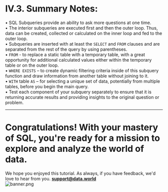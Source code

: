 # IV.3. Summary Notes:          
•	SQL Subqueries provide an ability to ask more questions at one time.            
•	The interior subqueries are executed first and then the outer loop. Thus, data can be created, collected or calculated on the inner loop and fed to the outer loop.            
•	Subqueries are inserted with at least the `SELECT` and `FROM` clauses and are separated from the rest of the query by using parentheses.            
•	`FROM` - to replace a static table with a temporary table, with a great opportunity for additional calculated values either within the temporary table or on the outer loop.            
•	`WHERE EXISTS` – to create dynamic filtering criteria inside of this subquery function and draw information from another table without joining to it.              
•	`WITH` table `AS` – for selecting a unique set of data, potentially from multiple tables, before you begin the main query.                  
•	Test each component of your subquery separately to ensure that it is returning accurate results and providing insights to the original question or problem.

-------------
# Congratulations! With your mastery of SQL, you're ready for a mission to explore and analyze the world of data.    

We hope you enjoyed this tutorial. As always, if you have feedback, we'd love to hear from you.
**support@data.world**      
![banner.png](https://view.dwcontent.com/file_view/bgadoci/data-world-marketing-assets/banner.png?auth=eyJhbGciOiJIUzUxMiJ9.eyJzdWIiOiJwcm9kLXVzZXItY2xpZW50Om5yaXBwbmVyIiwiaXNzIjoiYWdlbnQ6bnJpcHBuZXI6OjQ0NTA1YTI5LTQ3OTQtNGEzMS1iMjk2LTk5YzNjOTc5MzgwMCIsImlhdCI6MTUxNjk4NTg2OSwicm9sZSI6WyJ1c2VyIiwiZW1wbG95ZWUiLCJ1c2VyX2FwaV9yZWFkIiwidXNlcl9hcGlfd3JpdGUiLCJ1c2VyX2FwaV9hZG1pbiJdLCJnZW5lcmFsLXB1cnBvc2UiOmZhbHNlLCJ1cmwiOiJjMzQ4Nzc2ODJjNWMzM2RhNzlmYzZlZDc2ZDMzNDBiNDcxMjI4ZTBkIn0.ZEPkargXclqw9B8c-x1N8ITekTLB7_qEqkUtX4Kcj6oe72ZSqGe8JjtJWQOEUuNTcNe--Io_ZSY3wiosc7Qmjw)

